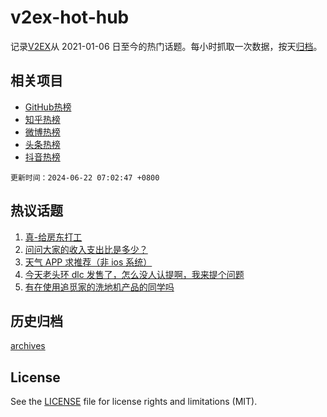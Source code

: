 # v2ex-hot-hub

 记录[V2EX](https://www.v2ex.com/)从 2021-01-06 日至今的热门话题。每小时抓取一次数据，按天[归档](archives)。
 
 ## 相关项目

- [GitHub热榜](https://github.com/it985/github-hot-hub)
- [知乎热榜](https://github.com/it985/zhihu-hot-hub)
- [微博热榜](https://github.com/it985/weibo-hot-hub)
- [头条热榜](https://github.com/it985/toutiao-hot-hub)
- [抖音热榜](https://github.com/it985/douyin-hot-hub)


 `更新时间：2024-06-22 07:02:47 +0800`

## 热议话题

1. [真-给房东打工](https://www.v2ex.com/t/1051359)
1. [问问大家的收入支出比是多少？](https://www.v2ex.com/t/1051421)
1. [天气 APP 求推荐（非 ios 系统）](https://www.v2ex.com/t/1051399)
1. [今天老头环 dlc 发售了，怎么没人认提啊，我来提个问题](https://www.v2ex.com/t/1051409)
1. [有在使用追觅家的洗地机产品的同学吗](https://www.v2ex.com/t/1051351)

## 历史归档

[archives](archives)

## License

See the [LICENSE](LICENSE) file for license rights and limitations (MIT).
